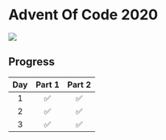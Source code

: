 # Advent Of Code 2020

![](https://github.com/fdschonborn/aoc2020/workflows/.github/workflows/main.yaml/badge.svg)

## Progress

| Day | Part 1 | Part 2 |
|:---:|:------:|:------:|
| 1   | ✅    | ✅    |
| 2   | ✅    | ✅    |
| 3   | ✅    | ✅    |
